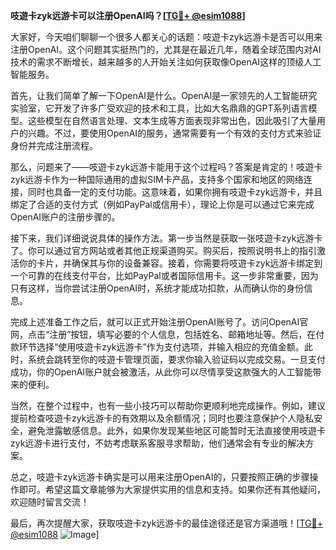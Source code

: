 **吱遊卡zyk远游卡可以注册OpenAI吗？[[TG💪+ @esim1088](https://t.me/s/esim1088)]**

大家好，今天咱们聊聊一个很多人都关心的话题：吱遊卡zyk远游卡是否可以用来注册OpenAI。这个问题其实挺热门的，尤其是在最近几年，随着全球范围内对AI技术的需求不断增长，越来越多的人开始关注如何获取像OpenAI这样的顶级人工智能服务。

首先，让我们简单了解一下OpenAI是什么。OpenAI是一家领先的人工智能研究实验室，它开发了许多广受欢迎的技术和工具，比如大名鼎鼎的GPT系列语言模型。这些模型在自然语言处理、文本生成等方面表现非常出色，因此吸引了大量用户的兴趣。不过，要使用OpenAI的服务，通常需要有一个有效的支付方式来验证身份并完成注册流程。

那么，问题来了——吱遊卡zyk远游卡能用于这个过程吗？答案是肯定的！吱遊卡zyk远游卡作为一种国际通用的虚拟SIM卡产品，支持多个国家和地区的网络连接，同时也具备一定的支付功能。这意味着，如果你拥有吱遊卡zyk远游卡，并且绑定了合适的支付方式（例如PayPal或信用卡），理论上你是可以通过它来完成OpenAI账户的注册步骤的。

接下来，我们详细说说具体的操作方法。第一步当然是获取一张吱遊卡zyk远游卡了。你可以通过官方网站或者其他正规渠道购买。购买后，按照说明书上的指引激活你的卡片，并确保其与你的设备兼容。接着，你需要将吱遊卡zyk远游卡绑定到一个可靠的在线支付平台，比如PayPal或者国际信用卡。这一步非常重要，因为只有这样，当你尝试注册OpenAI时，系统才能成功扣款，从而确认你的身份信息。

完成上述准备工作之后，就可以正式开始注册OpenAI账号了。访问OpenAI官网，点击“注册”按钮，填写必要的个人信息，包括姓名、邮箱地址等。然后，在付款环节选择“使用吱遊卡zyk远游卡”作为支付选项，并输入相应的充值金额。此时，系统会跳转至你的吱遊卡管理页面，要求你输入验证码以完成交易。一旦支付成功，你的OpenAI账户就会被激活，从此你可以尽情享受这款强大的人工智能带来的便利。

当然，在整个过程中，也有一些小技巧可以帮助你更顺利地完成操作。例如，建议提前检查吱遊卡zyk远游卡的有效期以及余额情况；同时也要注意保护个人隐私安全，避免泄露敏感信息。此外，如果你发现某些地区可能暂时无法直接使用吱遊卡zyk远游卡进行支付，不妨考虑联系客服寻求帮助，他们通常会有专业的解决方案。

总之，吱遊卡zyk远游卡确实是可以用来注册OpenAI的，只要按照正确的步骤操作即可。希望这篇文章能够为大家提供实用的信息和支持。如果你还有其他疑问，欢迎随时留言交流！

最后，再次提醒大家，获取吱遊卡zyk远游卡的最佳途径还是官方渠道哦！[[TG💪+ @esim1088](https://t.me/s/esim1088) ![Image](https://i.postimg.cc/4NQfJmqS/Snipaste-2025-05-13-00-14-12.png)]